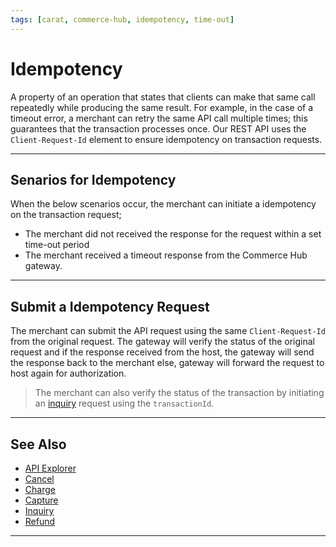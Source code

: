 ```yaml
---
tags: [carat, commerce-hub, idempotency, time-out]
---
```


# Idempotency

A property of an operation that states that clients can make that same call repeatedly while producing the same result. For example, in the case of a timeout error, a merchant can retry the same API call multiple times; this guarantees that the transaction processes once. Our REST API uses the `Client-Request-Id` element to ensure idempotency on transaction requests.

---

## Senarios for Idempotency

When the below scenarios occur, the merchant can initiate a idempotency on the transaction request;

- The merchant did not received the response for the request within a set time-out period
- The merchant received a timeout response from the Commerce Hub gateway.

---

## Submit a Idempotency Request

The merchant can submit the API request using the same `Client-Request-Id` from the original request. The gateway will verify the status of the original request and if the response received from the host, the gateway will send the response back to the merchant else, gateway will forward the request to host again for authorization.

<!-- theme : info -->
>The merchant can also verify the status of the transaction by initiating an [inquiry](?path=docs/Resources/API-Documents/Payments/Inquiry.md) request using the `transactionId`<!-- or `orderId`-->.

---

## See Also

- [API Explorer](../api/?type=post&path=/payments/v1/charges)
- [Cancel](?path=docs/Resources/API-Documents/Payments/Cancel.md)
- [Charge](?path=docs/Resources/API-Documents/Payments/Charges.md)
- [Capture](?path=docs/Resources/API-Documents/Payments/Capture.md)
- [Inquiry](?path=docs/Resources/API-Documents/Payments/Inquiry.md)
- [Refund](?path=docs/Resources/API-Documents/Payments/Refund.md)

---
